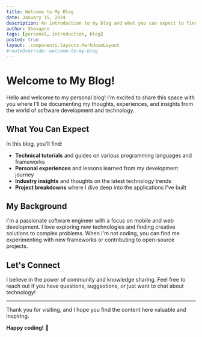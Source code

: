 ```yaml
---
title: Welcome to My Blog
date: January 15, 2024
description: An introduction to my blog and what you can expect to find here. I'll be sharing insights about software development, technology trends, and my personal journey.
author: Shevapro
tags: [personal, introduction, blog]
posted: true
layout: .components.layouts.MarkdownLayout
#routeOverride: welcome-to-my-blog
---
```


# Welcome to My Blog!

Hello and welcome to my personal blog! I'm excited to share this space with you where I'll be documenting my thoughts,
experiences, and insights from the world of software development and technology.

## What You Can Expect

In this blog, you'll find:

- **Technical tutorials** and guides on various programming languages and frameworks
- **Personal experiences** and lessons learned from my development journey
- **Industry insights** and thoughts on the latest technology trends
- **Project breakdowns** where I dive deep into the applications I've built

## My Background

I'm a passionate software engineer with a focus on mobile and web development. I love exploring new technologies and
finding creative solutions to complex problems. When I'm not coding, you can find me experimenting with new frameworks
or contributing to open-source projects.

## Let's Connect

I believe in the power of community and knowledge sharing. Feel free to reach out if you have questions, suggestions, or
just want to chat about technology!

---

Thank you for visiting, and I hope you find the content here valuable and inspiring.

**Happy coding!** 🚀